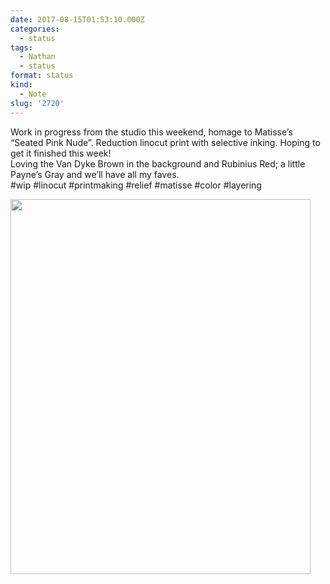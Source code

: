 ```yaml
---
date: 2017-08-15T01:53:10.000Z
categories:
  - status
tags:
  - Nathan
  - status
format: status
kind:
  - Note
slug: '2720'
---
```

Work in progress from the studio this weekend, homage to Matisse’s “Seated Pink Nude”. Reduction linocut print with selective inking. Hoping to get it finished this week!  
Loving the Van Dyke Brown in the background and Rubinius Red; a little Payne’s Gray and we’ll have all my faves.  
#wip #linocut #printmaking #relief #matisse #color #layering

<img loading="lazy" src="http://ift.tt/2vz40P1" width="480" height="600" />

